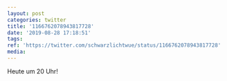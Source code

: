 ```yaml
---
layout: post
categories: twitter
title: '1166762078943817728'
date: '2019-08-28 17:18:51'
tags: 
ref: 'https://twitter.com/schwarzlichtwue/status/1166762078943817728'
media:
---
```

Heute um 20 Uhr!